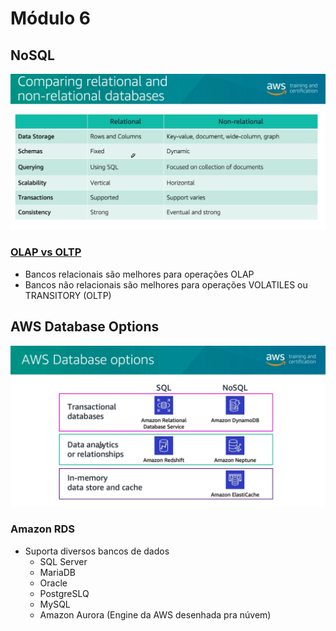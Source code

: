 # Módulo 6


## NoSQL
![picture 2](images/8a4e0cc98cfef8d2a302ae97b41ac13d36b1a0472676639b0850fb6b73f26acb.png)  

### [OLAP vs OLTP](https://www.stitchdata.com/resources/oltp-vs-olap/)
- Bancos relacionais são melhores para operações OLAP
- Bancos não relacionais são melhores para operações VOLATILES ou TRANSITORY (OLTP)



## AWS Database Options
![picture 3](images/5058e477c275e500f156879ca7d1bf796890d99c734c009142501e33391878d4.png)  

### Amazon RDS
 - Suporta diversos bancos de dados
   - SQL Server
   - MariaDB
   - Oracle
   - PostgreSLQ
   - MySQL
   - Amazon Aurora (Engine da AWS desenhada pra núvem)